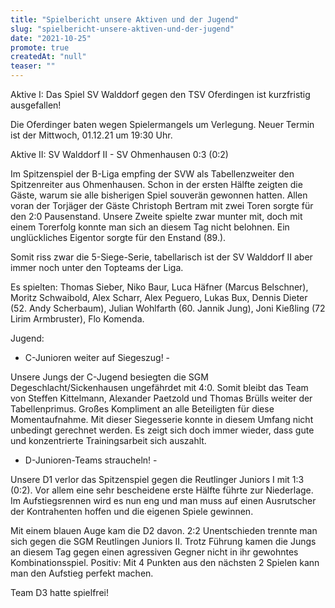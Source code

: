 ```yaml
---
title: "Spielbericht unsere Aktiven und der Jugend"
slug: "spielbericht-unsere-aktiven-und-der-jugend"
date: "2021-10-25"
promote: true
createdAt: "null"
teaser: ""
---
```

Aktive I: Das Spiel SV Walddorf gegen den TSV Oferdingen ist kurzfristig ausgefallen!


Die Oferdinger baten wegen Spielermangels um Verlegung. Neuer Termin ist der Mittwoch, 01.12.21 um 19:30 Uhr.



Aktive II: SV Walddorf II - SV Ohmenhausen 0:3 (0:2)


Im Spitzenspiel der B-Liga empfing der SVW als Tabellenzweiter den Spitzenreiter aus Ohmenhausen. Schon in der ersten Hälfte zeigten die Gäste, warum sie alle bisherigen Spiel souverän gewonnen hatten. Allen voran der Torjäger der Gäste Christoph Bertram mit zwei Toren sorgte für den 2:0 Pausenstand. Unsere Zweite spielte zwar munter mit, doch mit einem Torerfolg konnte man sich an diesem Tag nicht belohnen. Ein unglückliches Eigentor sorgte für den Enstand (89.).


Somit riss zwar die 5-Siege-Serie, tabellarisch ist der SV Walddorf II aber immer noch unter den Topteams der Liga.


Es spielten: Thomas Sieber, Niko Baur, Luca Häfner (Marcus Belschner), Moritz Schwaibold, Alex Scharr, Alex Peguero, Lukas  Bux, Dennis Dieter (52. Andy Scherbaum), Julian Wohlfarth (60. Jannik Jung), Joni Kießling (72 Lirim Armbruster), Flo Komenda.



Jugend:



- C-Junioren weiter auf Siegeszug! -


Unsere Jungs der C-Jugend besiegten die SGM Degeschlacht/Sickenhausen ungefährdet mit 4:0. Somit bleibt das Team von Steffen Kittelmann, Alexander Paetzold und Thomas Brülls weiter der Tabellenprimus. Großes Kompliment an alle Beteiligten für diese Momentaufnahme. Mit dieser Siegesserie konnte in diesem Umfang nicht unbedingt gerechnet werden. Es zeigt sich doch immer wieder, dass gute und konzentrierte Trainingsarbeit sich auszahlt.



- D-Junioren-Teams straucheln! -


Unsere D1 verlor das Spitzenspiel gegen die Reutlinger Juniors I mit 1:3 (0:2). Vor allem eine sehr bescheidene erste Hälfte führte zur Niederlage. Im Aufstiegsrennen wird es nun eng und man muss auf einen Ausrutscher der Kontrahenten hoffen und die eigenen Spiele gewinnen.


Mit einem blauen Auge kam die D2 davon. 2:2 Unentschieden trennte man sich gegen die SGM Reutlingen Juniors II. Trotz Führung kamen die Jungs an diesem Tag gegen einen agressiven Gegner nicht in ihr gewohntes Kombinationsspiel. Positiv: Mit 4 Punkten aus den nächsten 2 Spielen kann man den Aufstieg perfekt machen.


Team D3 hatte spielfrei!


<p class="default-style"> 


<p class="ox-2989754d1f-"> 
